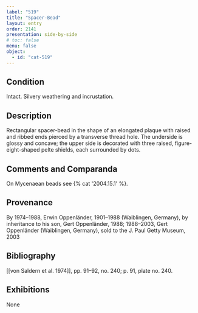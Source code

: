 ```yaml
---
label: "519"
title: "Spacer-Bead"
layout: entry
order: 2141
presentation: side-by-side
# toc: false
menu: false
object:
  - id: "cat-519"
---
```


## Condition

Intact. Silvery weathering and incrustation.

## Description

Rectangular spacer-bead in the shape of an elongated plaque with raised and ribbed ends pierced by a transverse thread hole. The underside is glossy and concave; the upper side is decorated with three raised, figure-eight-shaped pelte shields, each surrounded by dots.

## Comments and Comparanda

On Mycenaean beads see {% cat '2004.15.1' %}.

## Provenance

By 1974–1988, Erwin Oppenländer, 1901–1988 (Waiblingen, Germany), by inheritance to his son, Gert Oppenländer, 1988; 1988–2003, Gert Oppenländer (Waiblingen, Germany), sold to the J. Paul Getty Museum, 2003

## Bibliography

[[von Saldern et al. 1974]], pp. 91–92, no. 240; p. 91, plate no. 240.

## Exhibitions

None
